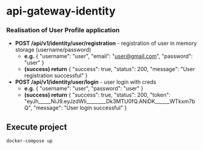# api-gateway-identity

### Realisation of User Profile application

* **POST /api/v1/identity/user/registration** - registration of user in memory storage (username/password)
    * **e.g.** {
      "username": "user",
      "email": "user@gmail.com",
      "password": "user"
      }
    * **(success) return** {
      "success": true,
      "status": 200,
      "message": "User registration successful"
      }
* **POST /api/v1/identity/user/login** - user login with creds
    * **e.g.** {
      "username": "user",
      "password": "user"
      }
    * **(success) return** {
      "success": true,
      "status": 200,
      "token": "eyJh_____NiJ9.eyJzdWIi________Dk3MTU0fQ.ANiDK______WTkxm7bQ",
      "message": "User login successful"
      }

## Execute project

    docker-compose up

